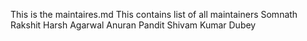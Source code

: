 This is the maintaires.md
This contains list of all maintainers
Somnath Rakshit
Harsh Agarwal
Anuran Pandit
Shivam Kumar Dubey
